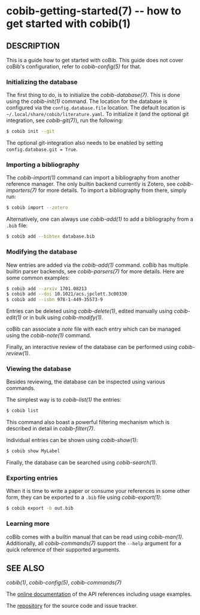 cobib-getting-started(7) -- how to get started with cobib(1)
============================================================

## DESCRIPTION

This is a guide how to get started with coBib.
This guide does not cover coBib's configuration, refer to *cobib-config(5)* for that.

### Initializing the database

The first thing to do, is to initialize the *cobib-database(7)*.
This is done using the *cobib-init(1)* command.
The location for the database is configured via the `config.database.file` location.
The default location is `~/.local/share/cobib/literature.yaml`.
To initialize it (and the optional git integration, see *cobib-git(7)*), run the following:
```bash
$ cobib init --git
```
The optional git-integration also needs to be enabled by setting `config.database.git = True`.

### Importing a bibliography

The *cobib-import(1)* command can import a bibliography from another reference manager.
The only builtin backend currently is Zotero, see *cobib-importers(7)* for more details.
To import a bibliography from there, simply run:
```bash
$ cobib import --zotero
```

Alternatively, one can always use *cobib-add(1)* to add a bibliography from a `.bib` file:
```bash
$ cobib add --bibtex database.bib
```

### Modifying the database

New entries are added via the *cobib-add(1)* command.
coBib has multiple builtin parser backends, see *cobib-parsers(7)* for more details.
Here are some common examples:
```bash
$ cobib add --arxiv 1701.08213
$ cobib add --doi 10.1021/acs.jpclett.3c00330
$ cobib add --isbn 978-1-449-35573-9
```

Entries can be deleted using *cobib-delete(1)*, edited manually using *cobib-edit(1)* or in bulk using *cobib-modify(1)*.

coBib can associate a _note_ file with each entry which can be managed using the *cobib-note(1)* command.

Finally, an interactive review of the database can be performed using *cobib-review(1)*.

### Viewing the database

Besides reviewing, the database can be inspected using various commands.

The simplest way is to *cobib-list(1)* the entries:
```bash
$ cobib list
```
This command also boast a powerful filtering mechanism which is described in detail in *cobib-filter(7)*.

Individual entries can be shown using *cobib-show(1)*:
```bash
$ cobib show MyLabel
```

Finally, the database can be searched using *cobib-search(1)*.

### Exporting entries

When it is time to write a paper or consume your references in some other form, they can be exported to a `.bib` file using *cobib-export(1)*:
```bash
$ cobib export -b out.bib

```

### Learning more

coBib comes with a builtin manual that can be read using *cobib-man(1)*.
Additionally, all *cobib-commands(7)* support the `--help` argument for a quick reference of their supported arguments.

## SEE ALSO

*cobib(1)*, *cobib-config(5)*, *cobib-commands(7)*

The [online documentation](https://cobib.gitlab.io/cobib/cobib.html) of the API references including usage examples.

The [repository](https://gitlab.com/cobib/cobib) for the source code and issue tracker.

[//]: # ( vim: set ft=markdown tw=0: )
